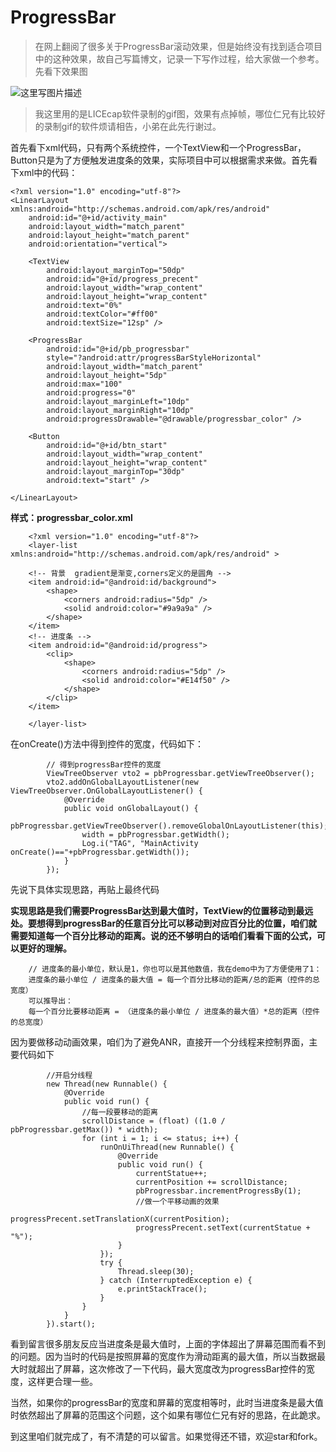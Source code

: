 # ProgressBar

>在网上翻阅了很多关于ProgressBar滚动效果，但是始终没有找到适合项目中的这种效果，故自己写篇博文，记录一下写作过程，给大家做一个参考。先看下效果图

![这里写图片描述](http://img.blog.csdn.net/20170907124014890?watermark/2/text/aHR0cDovL2Jsb2cuY3Nkbi5uZXQvc2luYXRfMzY2Njg3MzE=/font/5a6L5L2T/fontsize/400/fill/I0JBQkFCMA==/dissolve/70/gravity/SouthEast)

>我这里用的是LICEcap软件录制的gif图，效果有点掉帧，哪位仁兄有比较好的录制gif的软件烦请相告，小弟在此先行谢过。

首先看下xml代码，只有两个系统控件，一个TextView和一个ProgressBar，Button只是为了方便触发进度条的效果，实际项目中可以根据需求来做。首先看下xml中的代码：

```
<?xml version="1.0" encoding="utf-8"?>
<LinearLayout xmlns:android="http://schemas.android.com/apk/res/android"
    android:id="@+id/activity_main"
    android:layout_width="match_parent"
    android:layout_height="match_parent"
    android:orientation="vertical">

    <TextView
        android:layout_marginTop="50dp"
        android:id="@+id/progress_precent"
        android:layout_width="wrap_content"
        android:layout_height="wrap_content"
        android:text="0%"
        android:textColor="#ff00"
        android:textSize="12sp" />

    <ProgressBar
        android:id="@+id/pb_progressbar"
        style="?android:attr/progressBarStyleHorizontal"
        android:layout_width="match_parent"
        android:layout_height="5dp"
        android:max="100"
        android:progress="0"
        android:layout_marginLeft="10dp"
        android:layout_marginRight="10dp"
        android:progressDrawable="@drawable/progressbar_color" />

    <Button
        android:id="@+id/btn_start"
        android:layout_width="wrap_content"
        android:layout_height="wrap_content"
        android:layout_marginTop="30dp"
        android:text="start" />

</LinearLayout>
```

**样式：progressbar_color.xml**

```
    <?xml version="1.0" encoding="utf-8"?>
	<layer-list xmlns:android="http://schemas.android.com/apk/res/android" >

    <!-- 背景  gradient是渐变,corners定义的是圆角 -->
    <item android:id="@android:id/background">
        <shape>
            <corners android:radius="5dp" />
            <solid android:color="#9a9a9a" />
        </shape>
    </item>
    <!-- 进度条 -->
    <item android:id="@android:id/progress">
        <clip>
            <shape>
                <corners android:radius="5dp" />
                <solid android:color="#E14f50" />
            </shape>
        </clip>
    </item>

	</layer-list>
```

在onCreate()方法中得到控件的宽度，代码如下：

```
        // 得到progressBar控件的宽度
        ViewTreeObserver vto2 = pbProgressbar.getViewTreeObserver();
        vto2.addOnGlobalLayoutListener(new ViewTreeObserver.OnGlobalLayoutListener() {
            @Override
            public void onGlobalLayout() {
                pbProgressbar.getViewTreeObserver().removeGlobalOnLayoutListener(this);
                width = pbProgressbar.getWidth();
                Log.i("TAG", "MainActivity onCreate()=="+pbProgressbar.getWidth());
            }
        });
```

先说下具体实现思路，再贴上最终代码

**实现思路是我们需要ProgressBar达到最大值时，TextView的位置移动到最远处。要想得到progressBar的任意百分比可以移动到对应百分比的位置，咱们就需要知道每一个百分比移动的距离。说的还不够明白的话咱们看看下面的公式，可以更好的理解。**

```
	// 进度条的最小单位，默认是1，你也可以是其他数值，我在demo中为了方便使用了1：
	进度条的最小单位 / 进度条的最大值 = 每一个百分比移动的距离/总的距离（控件的总宽度）
	可以推导出：
	每一个百分比要移动距离 = （进度条的最小单位 / 进度条的最大值）*总的距离（控件的总宽度）
```
因为要做移动动画效果，咱们为了避免ANR，直接开一个分线程来控制界面，主要代码如下

```
        //开启分线程
        new Thread(new Runnable() {
            @Override
            public void run() {
                //每一段要移动的距离
                scrollDistance = (float) ((1.0 / pbProgressbar.getMax()) * width);
                for (int i = 1; i <= status; i++) {
                    runOnUiThread(new Runnable() {
                        @Override
                        public void run() {
                            currentStatue++;
                            currentPosition += scrollDistance;
                            pbProgressbar.incrementProgressBy(1);
                            //做一个平移动画的效果
                            progressPrecent.setTranslationX(currentPosition);
                            progressPrecent.setText(currentStatue + "%");
                        }
                    });
                    try {
                        Thread.sleep(30);
                    } catch (InterruptedException e) {
                        e.printStackTrace();
                    }
                }
            }
        }).start();
```
看到留言很多朋友反应当进度条是最大值时，上面的字体超出了屏幕范围而看不到的问题。因为当时的代码是按照屏幕的宽度作为滑动距离的最大值，所以当数据最大时就超出了屏幕，这次修改了一下代码，最大宽度改为progressBar控件的宽度，这样更合理一些。

当然，如果你的progressBar的宽度和屏幕的宽度相等时，此时当进度条是最大值时依然超出了屏幕的范围这个问题，这个如果有哪位仁兄有好的思路，在此跪求。

到这里咱们就完成了，有不清楚的可以留言。如果觉得还不错，欢迎star和fork。
